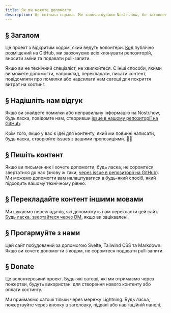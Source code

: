 ```yaml
---
title: Як ви можете допомогти
description: Це спільна справа. Ми започаткували Nostr.how, бо захоплені протоколом Nostr і тим, що він може зробити для звільнення соціальних мереж від впливу великих технологічних компаній. Нам потрібна ваша допомога, щоб продовжувати роботу.
---
```


## [§](#in-general) Загалом

Це проект з відкритим кодом, який ведуть волонтери. [Код](https://github.com/erskingardner/nostr-how) публічно розміщений на GitHub, ми заохочуємо всіх клонувати репозиторій, вносити зміни та подавати pull-запити.

Якщо ви не технічний спеціаліст, не хвилюйтеся. Є інші способи, якими ви можете допомогти, наприклад, перекладати, писати контент, повідомляти про помилки або надсилати нам сатоші для покриття витрат на хостинг.

## [§](#send-feedback) Надішліть нам відгук

Якщо ви знайдете помилки або неправильну інформацію на Nostr.how, будь ласка, повідомте нам, створивши [issue в нашому репозиторії на GitHub](https://github.com/nostr-how/nostr-how/issues).

Крім того, якщо у вас є ідеї для контенту, який ми повинні написати, будь ласка, створюйте issues з вашими пропозиціями. 🙌🏼

## [§](#write-content) Пишіть контент

Якщо ви письменник і хочете допомогти, будь ласка, не соромтеся звертатися до нас (знову ж таки, [через issue в репозиторії на GitHub](https://github.com/nostr-how/nostr-how/issues)). Ми можемо допомогти вам налаштуватися в будь-який спосіб, який підходить вашому технічному рівню.

## [§](#translate-content) Перекладайте контент іншими мовами

Ми шукаємо перекладачів, які допоможуть нам перекласти цей сайт. [Будь ласка, звертайтеся через DM](https://snort.social/p/npub1zuuajd7u3sx8xu92yav9jwxpr839cs0kc3q6t56vd5u9q033xmhsk6c2uc), якщо ви зацікавлені.

## [§](#hack-with-us) Прогармуйте з нами

Цей сайт побудований за допомогою Svelte, Tailwind CSS та Markdown. Якщо ви хочете допомогти з кодом, не соромтеся подавати pull-запити.

## [§](#donate) Donate

Це волонтерський проект. Будь-які сатоші, які ми отримаємо через пожертви, будуть використані для створення нового контенту або оплати хостингу.

Ми приймаємо сатоші тільки через мережу Lightning. Будь ласка, пожертвуйте через кнопку в заголовку, підвалі або навігаційній панелі.

